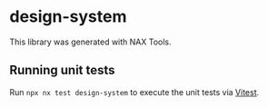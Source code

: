 # design-system

This library was generated with NAX Tools.

## Running unit tests

Run `npx nx test design-system` to execute the unit tests via [Vitest](https://vitest.dev/).
